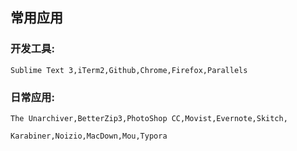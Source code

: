 ## 常用应用
### 开发工具:

	Sublime Text 3,iTerm2,Github,Chrome,Firefox,Parallels

### 日常应用:

	The Unarchiver,BetterZip3,PhotoShop CC,Movist,Evernote,Skitch,

	Karabiner,Noizio,MacDown,Mou,Typora

